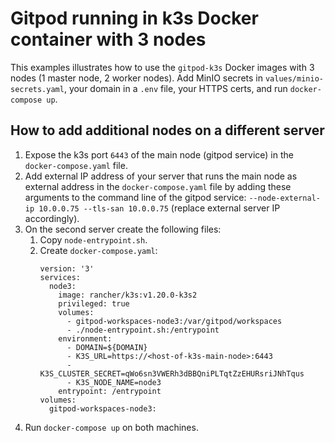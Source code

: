 # Gitpod running in k3s Docker container with 3 nodes

This examples illustrates how to use the `gitpod-k3s` Docker images with 3 nodes (1 master node, 2 worker nodes). Add MinIO secrets in `values/minio-secrets.yaml`, your domain in a `.env` file, your HTTPS certs, and run `docker-compose up`.

## How to add additional nodes on a different server

1. Expose the k3s port `6443` of the main node (gitpod service) in the `docker-compose.yaml` file.
2. Add external IP address of your server that runs the main node as external address in the `docker-compose.yaml` file by adding these arguments to the command line of the gitpod service: `--node-external-ip 10.0.0.75 --tls-san 10.0.0.75` (replace external server IP accordingly).
3. On the second server create the following files:
   1. Copy `node-entrypoint.sh`.
   2. Create `docker-compose.yaml`:
      ```
      version: '3'
      services:
        node3:
          image: rancher/k3s:v1.20.0-k3s2
          privileged: true
          volumes:
            - gitpod-workspaces-node3:/var/gitpod/workspaces
            - ./node-entrypoint.sh:/entrypoint
          environment:
            - DOMAIN=${DOMAIN}
            - K3S_URL=https://<host-of-k3s-main-node>:6443
            - K3S_CLUSTER_SECRET=qWo6sn3VWERh3dBBQniPLTqtZzEHURsriJNhTqus
            - K3S_NODE_NAME=node3
          entrypoint: /entrypoint
      volumes:
        gitpod-workspaces-node3:
      ```
3. Run `docker-compose up` on both machines.
